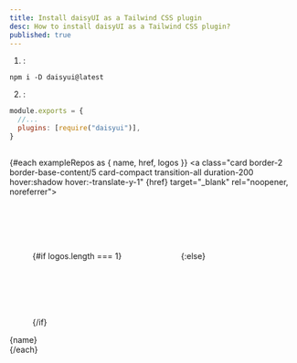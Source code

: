 ```yaml
---
title: Install daisyUI as a Tailwind CSS plugin
desc: How to install daisyUI as a Tailwind CSS plugin?
published: true
---
```


<script>
  import { inlineSvg } from "@svelte-put/inline-svg"
  import InstallTabs from "@components/InstallTabs.svelte"
  import Translate from "@components/Translate.svelte"
  import { exampleRepos } from "@src/lib/data.js"
</script>

<InstallTabs />

<Translate text="You need <a href='https://nodejs.org/en/download/'>Node.js</a> and <a href='https://tailwindcss.com/docs/installation'>Tailwind CSS</a> installed." />

1. <Translate text="Install daisyUI" />:

```
npm i -D daisyui@latest
```

2. <Translate text="Then add daisyUI to your <code>tailwind.config.js</code> files" />:

```js
module.exports = {
  //...
  plugins: [require("daisyui")],
}
```

## <Translate text="daisyUI example repositories"/>

<Translate text="See example setup of daisyUI and Tailwind CSS on different frameworks and build tools."/>

<div class="not-prose grid grid-cols-2 sm:grid-cols-3 md:grid-cols-4 xl:grid-cols-5 my-10 gap-6">

{#each exampleRepos as { name, href, logos }}
<a class="card border-2 border-base-content/5 card-compact transition-all duration-200 hover:shadow hover:-translate-y-1" {href} target="\_blank" rel="noopener, noreferrer">

<figure class="px-12 pt-6 pb-2 w-full aspect-[2/1] items-end overflow-visible">
{#if logos.length === 1}
<svg use:inlineSvg={logos[0]} width="96" height="96" class="aspect-square w-full h-auto" />
{:else}
<div class="grid w-full">
<svg use:inlineSvg={logos[0]} width="96" height="96" class="aspect-square col-start-1 row-start-1 w-full h-auto" />
<svg use:inlineSvg={logos[1]} width="96" height="96" class="aspect-square col-start-1 row-start-1 w-3/5 -mr-4 -mb-4 place-self-end justify-self-end drop-shadow-md h-auto" />
</div>
{/if}
</figure>
<div class="card-body text-center">
<span class="text-xs">{name}</span>
</div>
</a>
{/each}

</div>
